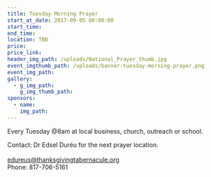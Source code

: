 ```yaml
---
title: Tuesday Morning Prayer
start_at_date: 2017-09-05 00:00:00
start_time:
end_time:
location: TBD
price:
price_link:
header_img_path: /uploads/National_Prayer_thumb.jpg
event_imgthumb_path: /uploads/banner-tuesday-morning-prayer.png
event_img_path:
gallery:
  - g_img_path:
    g_img_thumb_path:
sponsors:
  - name:
    img_path:
---
```



Every Tuesday @8am at local business, church, outreach or school.

Contact: Dr Edsel Dur&eacute;u for the next prayer location.
<br>
<br>[edureus@thanksgivingtabernacule.org](javascript:void(location.href='mailto:'+String.fromCharCode(101,100,117,114,101,117,115,64,116,104,97,110,107,115,103,105,118,105,110,103,116,97,98,101,114,110,97,99,117,108,101,46,111,114,103)))
<br>Phone: 817-706-5161